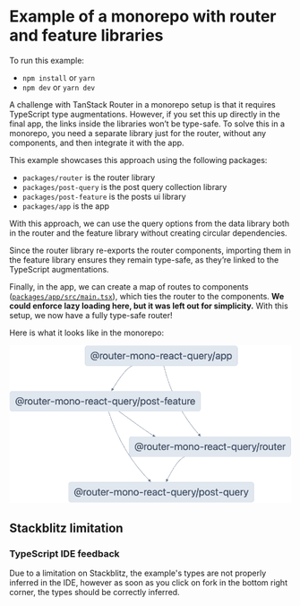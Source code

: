 # Example of a monorepo with router and feature libraries

To run this example:

- `npm install` or `yarn`
- `npm dev` or `yarn dev`

A challenge with TanStack Router in a monorepo setup is that it requires TypeScript type augmentations. However, if you set this up directly in the final app, the links inside the libraries won’t be type-safe. To solve this in a monorepo, you need a separate library just for the router, without any components, and then integrate it with the app.

This example showcases this approach using the following packages:

- `packages/router` is the router library
- `packages/post-query` is the post query collection library
- `packages/post-feature` is the posts ui library
- `packages/app` is the app


With this approach, we can use the query options from the data library both in the router and the feature library without creating circular dependencies.

Since the router library re-exports the router components, importing them in the feature library ensures they remain type-safe, as they’re linked to the TypeScript augmentations.

Finally, in the app, we can create a map of routes to components ([`packages/app/src/main.tsx`](./packages/app/src/main.tsx)), which ties the router to the components. **We could enforce lazy loading here, but it was left out for simplicity.** With this setup, we now have a fully type-safe router!

Here is what it looks like in the monorepo:

![graph](./assets/graph.png)

## Stackblitz limitation

### TypeScript IDE feedback

Due to a limitation on Stackblitz, the example's types are not properly inferred in the IDE, however as soon as you click on fork in the bottom right corner, the types should be correctly inferred.
